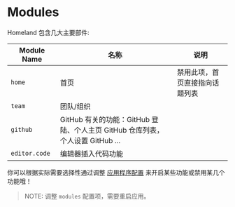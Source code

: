 # Modules

Homeland 包含几大主要部件:

| Module Name   | 名称                                                                          | 说明                           |
| ------------- | ----------------------------------------------------------------------------- | ------------------------------ |
| `home`        | 首页                                                                          | 禁用此项，首页直接指向话题列表 |
| `team`        | 团队/组织                                                                     |                                |
| `github`      | GitHub 有关的功能：GitHub 登陆、个人主页 GitHub 仓库列表，个人设置 GitHub ... |
| `editor.code` | 编辑器插入代码功能                                                            |

你可以根据实际需要选择性通过调整 [应用程序配置](/docs/configuration/config-file) 来开启某些功能或禁用某几个功能哦！

> NOTE: 调整 `modules` 配置项，需要重启应用。
